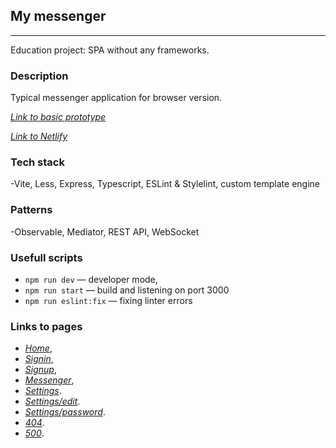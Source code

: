 ## My messenger

---
Education project: SPA without any frameworks.

### Description
Typical messenger application for browser version.

*[Link to basic prototype](https://www.figma.com/file/pgU5gTbP2YShOwlv8Skawl/Chat_external_link-(Copy)?type=design&node-id=0-1&mode=design&t=M9uhj5iECtbi3gPc-0)*

*[Link to Netlify](https://my-messenger-for-fun.netlify.app/)*

### Tech stack

-Vite, Less, Express, Typescript, ESLint & Stylelint, custom template engine

### Patterns

-Observable, Mediator, REST API, WebSocket

### Usefull scripts

- `npm run dev` — developer mode,
- `npm run start` — build and listening on port 3000
- `npm run eslint:fix` — fixing linter errors

### Links to pages

- *[Home](https://my-messenger-for-fun.netlify.app/home)*,
- *[Signin](https://my-messenger-for-fun.netlify.app)*,
- *[Signup](https://my-messenger-for-fun.netlify.app/sign-up)*,
- *[Messenger](https://my-messenger-for-fun.netlify.app/messenger)*,
- *[Settings](https://my-messenger-for-fun.netlify.app/settings)*.
- *[Settings/edit](https://my-messenger-for-fun.netlify.app/settings/edit)*.
- *[Settings/password](https://my-messenger-for-fun.netlify.app/settings/password)*.
- *[404](https://my-messenger-for-fun.netlify.app/404)*.
- *[500](https://my-messenger-for-fun.netlify.app/500)*.

